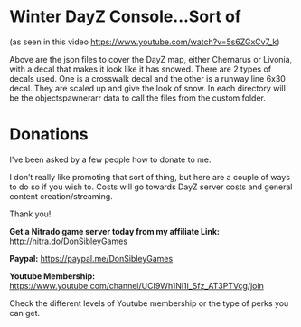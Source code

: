 # Winter DayZ Console...Sort of

(as seen in this video https://www.youtube.com/watch?v=5s6ZGxCv7_k)

Above are the json files to cover the DayZ map, either Chernarus or Livonia, with a decal that makes it look like it has snowed.
There are 2 types of decals used. One is a crosswalk decal and the other is a runway line 6x30 decal. They are scaled up and give the look of snow. 
In each directory will be the objectspawnerarr data to call the files from the custom folder.

# Donations
I've been asked by a few people how to donate to me.

I don’t  really like promoting that sort of thing, but here are a couple of ways to do so if you wish to.
Costs will go towards DayZ server costs and general content creation/streaming.

Thank you!

**Get a Nitrado game server today from my affiliate Link:**
http://nitra.do/DonSibleyGames

**Paypal:**
https://paypal.me/DonSibleyGames

**Youtube Membership:**
https://www.youtube.com/channel/UCI9Wh1Nl1i_Sfz_AT3PTVcg/join

Check the different levels of Youtube membership or the type of perks you can get.
